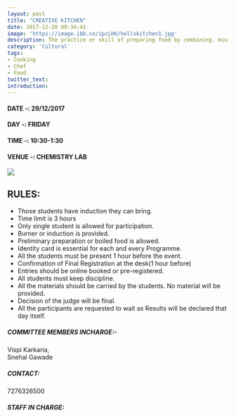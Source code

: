 ```yaml
---
layout: post
title: "CREATIVE KITCHEN"
date: 2017-12-20 09:34:41
image: 'https://image.ibb.co/ipcLH6/hellskitchen1.jpg'
description: The practice or skill of preparing food by combining, mixing, and heating ingredients.
category: 'Cultural'
tags:
- Cooking
- Chef
- Food
twitter_text:
introduction:
---
```

#### DATE -: 29/12/2017
#### DAY -: FRIDAY                                              
#### TIME -:  10:30-1:30
#### VENUE -:  CHEMISTRY LAB

[<img src="https://image.ibb.co/gdyPVG/register_now_red.png">](https://goo.gl/forms/xDvvQPj9tTxGg4HG2)

## RULES:

* Those students have induction they can bring.
* Time limit is 3 hours
* Only single student is allowed for participation.
* Burner or induction is provided.
* Preliminary preparation or boiled food is allowed.
* Identity card is essential for each and every Programme.
* All the students must be present 1 hour before the event.
* Confirmation of Final Registration at the desk(1 hour before)
* Entries should be online booked or pre-registered.
* All students must keep discipline.
* All the materials should be carried by the students. No material will be provided.
* Decision of the judge will be final.
* All the participants are requested to wait as Results will be declared that day itself.

##### COMMITTEE MEMBERS INCHARGE:-
Vispi Karkaria,			
Snehal Gawade

##### CONTACT: 
7276326500

##### STAFF IN CHARGE: